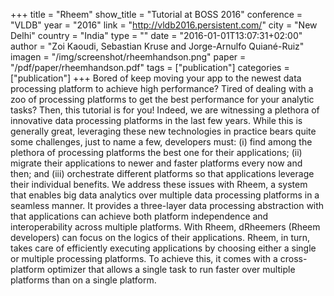 +++
title = "Rheem"
show_title = "Tutorial at BOSS 2016"
conference = "VLDB"
year = "2016"
link = "http://vldb2016.persistent.com/"
city = "New Delhi"
country =  "India"
type = ""
date = "2016-01-01T13:07:31+02:00"
author = "Zoi Kaoudi, Sebastian Kruse and Jorge-Arnulfo Quiané-Ruiz"
imagen = "/img/screenshot/rheemhandson.png"
paper = "/pdf/paper/rheemhandson.pdf"
tags = ["publication"]
categories = ["publication"]
+++
Bored of keep moving your app to the newest data processing platform to achieve high performance? Tired of dealing with a zoo of processing platforms to get the best performance for your analytic tasks? Then, this tutorial is for you!
Indeed, we are witnessing a plethora of innovative data processing platforms in the last few years. While this is generally great, leveraging these new technologies in practice bears quite some challenges, just to name a few, developers must: (i) find among the plethora of processing platforms the best one for their applications; (ii) migrate their applications to newer and faster platforms every now and then; and (iii) orchestrate different platforms so that applications leverage their individual benefits.
We address these issues with Rheem, a system that enables big data analytics over multiple data processing platforms in a seamless manner. It provides a three-layer data processing abstraction with that applications can achieve both platform independence and interoperability across multiple platforms. With Rheem, dRheemers (Rheem developers) can focus on the logics of their applications. Rheem, in turn, takes care of efficiently executing applications by choosing either a single or multiple processing platforms. To achieve this, it comes with a cross-platform optimizer that allows a single task to run faster over multiple platforms than on a single platform.

